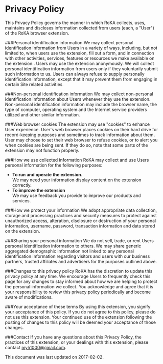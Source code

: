 # Privacy Policy

This Privacy Policy governs the manner in which RoKA collects, uses, maintains and discloses information collected from users (each, a "User") of the RoKA browser extension.  

###Personal identification information
We may collect personal identification information from Users in a variety of ways, including, but not limited to, when users use the extension, fill out a form, and in connection with other activities, services, features or resources we make available on the extension.. Users may use the extension anonymously. We will collect personal identification information from users only if they voluntarily submit such information to us. Users can always refuse to supply personally identification information, except that it may prevent them from engaging in certain Site related activities.  

###Non-personal identification information
We may collect non-personal identification information about Users whenever they use the extension. Non-personal identification information may include the browser name, the type of computer, operating system and the Internet service providers utilized and other similar information.  

###Web browser cookies
The extension may use "cookies" to enhance User experience. User's web browser places cookies on their hard drive for record-keeping purposes and sometimes to track information about them. User may choose to set their web browser to refuse cookies, or to alert you when cookies are being sent. If they do so, note that some parts of the extension may not function properly.  

###How we use collected information
RoKA may collect and use Users personal information for the following purposes:

- **To run and operate the extension.**  
We may need your information display content on the extension correctly.
- **To improve the extension**  
We may use feedback you provide to improve our products and services.

###How we protect your information
We adopt appropriate data collection, storage and processing practices and security measures to protect against unauthorized access, alteration, disclosure or destruction of your personal information, username, password, transaction information and data stored on the extension.   

###Sharing your personal information
We do not sell, trade, or rent Users personal identification information to others. We may share generic aggregated demographic information not linked to any personal identification information regarding visitors and users with our business partners, trusted affiliates and advertisers for the purposes outlined above.

###Changes to this privacy policy
RoKA has the discretion to update this privacy policy at any time. We encourage Users to frequently check this page for any changes to stay informed about how we are helping to protect the personal information we collect. You acknowledge and agree that it is your responsibility to review this privacy policy periodically and become aware of modifications.

###Your acceptance of these terms
By using this extension, you signify your acceptance of this policy. If you do not agree to this policy, please do not use this extension. Your continued use of the extension following the posting of changes to this policy will be deemed your acceptance of those changes.

###Contact
If you have any questions about this Privacy Policy, the practices of this extension, or your dealings with this extension, please contact myh1000@gmail.com.

This document was last updated on 2017-02-02.
